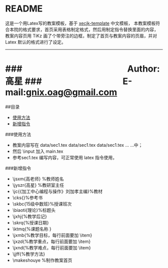 README
===========================
这是一个用Latex写的教案模板，基于 [xecjk-template](https://github.com/xiaohanyu/xecjk-template) 中文模板，
本教案模板符合本院的格式要求，首页采用表格制定格式，然后用制定指令替换里面的内容，
教案内容页用 TiKz 画了个带旁注的边框，制定了首页与教案内容的页眉，并对 Latex 默认的格式进行了设定。

****
###　　　　　　　　　　　　Author:高星
###　　　　　　　　　  E-mail:gnix.oag@gmail.com
===========================

##目录
* [使用方法](#使用方法)
* [新增指令](#新增指令)

###使用方法
* 教案内容写在 data/sec1.tex  data/sec1.tex data/sec1.tex ... ...中；
* 然后 \input 加入 main.tex 
* 参考sec1.tex 编写内容，可正常使用 latex 指令使用，

###新增指令
* \jsxm{高老师} %教师姓名
* \jyszr{高星}	%教研室主任
* \jc{《加工中心编程与操作》刘加孝主编}%教材
* \cks{}%参考书
* \skbc{15级中数班}%授课班次
* \biaoti{理论}%标题头
* \jxhj{%教学后记}
* \skrq{%授课日期}
* \ktmq{%课题名称 }
* \jxmb{%教学目标，每行前面要加 \item}
* \jxzd{%教学重点，每行前面要加 \item}
* \jxnd{%教学难点，每行前面要加 \item}
* \jjff{%教学方法}
* \makeshouye %制作教案首页
